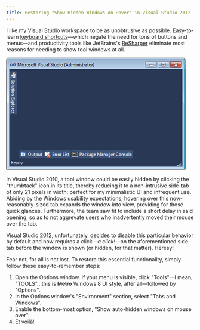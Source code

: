 ```yaml
---
title: Restoring "Show Hidden Windows on Hover" in Visual Studio 2012
---
```


I like my Visual Studio workspace to be as unobtrusive as possible. Easy-to-learn [keyboard shortcuts][1]&mdash;which negate the need for tons of buttons and menus&mdash;and productivity tools like JetBrains's [ReSharper][2] eliminate most reasons for needing to show tool windows at all.

![My minimalistic view of the world through Visual Studio 2010][a]

In Visual Studio 2010, a tool window could be easily hidden by clicking the "thumbtack" icon in its title, thereby reducing it to a non-intrusive side-tab of only 21 pixels in width: perfect for my minimalistic UI and infrequent use. Abiding by the Windows usability expectations, hovering over this now-reasonably-sized tab expands the window into view, providing for those quick glances. Furthermore, the team saw fit to include a short delay in said opening, so as to not aggrevate users who inadvertently moved their mouse over the tab.

Visual Studio 2012, unfortunately, decides to disable this particular behavior by default and now requires a click&mdash;*a click!*&mdash;on the aforementioned side-tab before the window is shown (or hidden, for that matter). Heresy!

Fear not, for all is not lost. To restore this essential functionality, simply follow these easy-to-remember steps:

1. Open the Options window. If your menu is visible, click "Tools"&mdash;I mean, "TOOLS"...this is <strike>Metro</strike> Windows 8 UI style, after all&mdash;followed by "Options".
2. In the Options window's "Environment" section, select "Tabs and Windows".
3. Enable the bottom-most option, "Show auto-hidden windows on mouse over".
4. Et voil&#0224;!

[1]: http://msdn.microsoft.com/en-us/library/da5kh0wa.aspx
[2]: http://www.jetbrains.com/resharper/

[a]: ./2012-08-23-01.png
